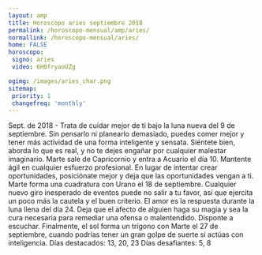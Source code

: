 ```yaml
---
layout: amp
title: Horoscopo aries septiembre 2018 
permalink: /horoscopo-mensual/amp/aries/
normallink: /horoscopo-mensual/aries/
home: FALSE
horoscopo:
 signo: aries
 video: 6H0fryaoUZg

ogimg: /images/aries_char.png
sitemap:
 priority: 1
 changefreq: 'monthly'
---
```



Sept. de 2018 - Trata de cuidar mejor de ti bajo la luna nueva del 9 de septiembre. Sin pensarlo ni planearlo demasiado, puedes comer mejor y tener más actividad de una forma inteligente y sensata. Siéntete bien, aborda lo que es real, y no te dejes engañar por cualquier malestar imaginario. 
Marte sale de Capricornio y entra a Acuario el día 10. Mantente ágil en cualquier esfuerzo profesional. En lugar de intentar crear oportunidades, posiciónate mejor y deja que las oportunidades vengan a ti. 
Marte forma una cuadratura con Urano el 18 de septiembre. Cualquier nuevo giro inesperado de eventos puede no salir a tu favor, así que ejercita un poco más la cautela y el buen criterio. 
El amor es la respuesta durante la luna llena del día 24. Deja que el afecto de alguien haga su magia y sea la cura necesaria para remediar una ofensa o malentendido. Disponte a escuchar. 
Finalmente, el sol forma un trígono con Marte el 27 de septiembre, cuando podrías tener un gran golpe de suerte si actúas con inteligencia. 
Días destacados: 13, 20, 23 
Días desafiantes: 5, 8